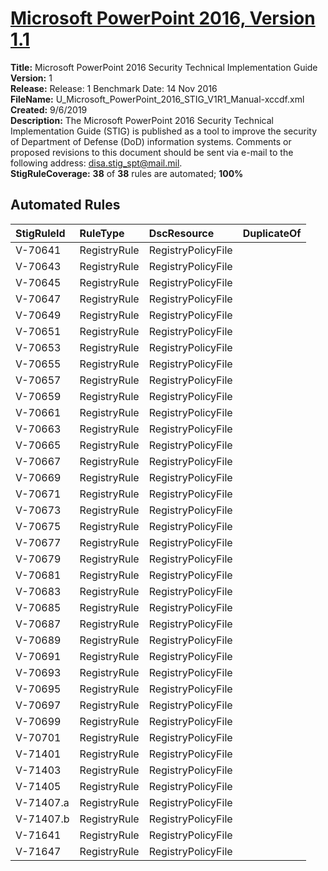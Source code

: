 # [Microsoft PowerPoint 2016, Version 1.1](https://github.com/Microsoft/PowerStig/wiki/Office-PowerPoint2016-1.1)

**Title:** Microsoft PowerPoint 2016 Security Technical Implementation Guide  
**Version:** 1  
**Release:** Release: 1 Benchmark Date: 14 Nov 2016  
**FileName:** U_Microsoft_PowerPoint_2016_STIG_V1R1_Manual-xccdf.xml  
**Created:** 9/6/2019  
**Description:** The Microsoft PowerPoint 2016 Security Technical Implementation Guide (STIG) is published as a tool to improve the security of Department of Defense (DoD) information systems.  Comments or proposed revisions to this document should be sent via e-mail to the following address: disa.stig_spt@mail.mil.  
**StigRuleCoverage:** **38** of **38** rules are automated; **100%**  

## Automated Rules

| StigRuleId | RuleType | DscResource | DuplicateOf |
| :---- | :---- | :---- | :---- |
| V-70641 | RegistryRule | RegistryPolicyFile |  |
| V-70643 | RegistryRule | RegistryPolicyFile |  |
| V-70645 | RegistryRule | RegistryPolicyFile |  |
| V-70647 | RegistryRule | RegistryPolicyFile |  |
| V-70649 | RegistryRule | RegistryPolicyFile |  |
| V-70651 | RegistryRule | RegistryPolicyFile |  |
| V-70653 | RegistryRule | RegistryPolicyFile |  |
| V-70655 | RegistryRule | RegistryPolicyFile |  |
| V-70657 | RegistryRule | RegistryPolicyFile |  |
| V-70659 | RegistryRule | RegistryPolicyFile |  |
| V-70661 | RegistryRule | RegistryPolicyFile |  |
| V-70663 | RegistryRule | RegistryPolicyFile |  |
| V-70665 | RegistryRule | RegistryPolicyFile |  |
| V-70667 | RegistryRule | RegistryPolicyFile |  |
| V-70669 | RegistryRule | RegistryPolicyFile |  |
| V-70671 | RegistryRule | RegistryPolicyFile |  |
| V-70673 | RegistryRule | RegistryPolicyFile |  |
| V-70675 | RegistryRule | RegistryPolicyFile |  |
| V-70677 | RegistryRule | RegistryPolicyFile |  |
| V-70679 | RegistryRule | RegistryPolicyFile |  |
| V-70681 | RegistryRule | RegistryPolicyFile |  |
| V-70683 | RegistryRule | RegistryPolicyFile |  |
| V-70685 | RegistryRule | RegistryPolicyFile |  |
| V-70687 | RegistryRule | RegistryPolicyFile |  |
| V-70689 | RegistryRule | RegistryPolicyFile |  |
| V-70691 | RegistryRule | RegistryPolicyFile |  |
| V-70693 | RegistryRule | RegistryPolicyFile |  |
| V-70695 | RegistryRule | RegistryPolicyFile |  |
| V-70697 | RegistryRule | RegistryPolicyFile |  |
| V-70699 | RegistryRule | RegistryPolicyFile |  |
| V-70701 | RegistryRule | RegistryPolicyFile |  |
| V-71401 | RegistryRule | RegistryPolicyFile |  |
| V-71403 | RegistryRule | RegistryPolicyFile |  |
| V-71405 | RegistryRule | RegistryPolicyFile |  |
| V-71407.a | RegistryRule | RegistryPolicyFile |  |
| V-71407.b | RegistryRule | RegistryPolicyFile |  |
| V-71641 | RegistryRule | RegistryPolicyFile |  |
| V-71647 | RegistryRule | RegistryPolicyFile |  |
